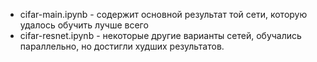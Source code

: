  - cifar-main.ipynb - содержит основной результат той сети, которую удалось обучить лучше всего
 - cifar-resnet.ipynb - некоторые другие варианты сетей, обучались параллельно, но достигли худших результатов.
